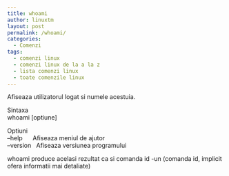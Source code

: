 ```yaml
---
title: whoami
author: linuxtm
layout: post
permalink: /whoami/
categories:
  - Comenzi
tags:
  - comenzi linux
  - comenzi linux de la a la z
  - lista comenzi linux
  - toate comenzile linux
---
```

Afiseaza utilizatorul logat si numele acestuia.

Sintaxa  
whoami [optiune]

Optiuni  
&#8211;help      Afiseaza meniul de ajutor  
&#8211;version   Afiseaza versiunea programului

whoami produce acelasi rezultat ca si comanda id -un (comanda id, implicit ofera informatii mai detaliate)